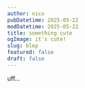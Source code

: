 ```yaml
---
author: nico
pubDatetime: 2025-05-22
modDatetime: 2025-05-22
title: something cute
ogImage: it's cute!
slug: blep
featured: false
draft: false
---
```

uff...